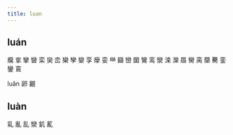 ```yaml
---
title: luan
---
```


## luán
癵
挛
攣
曫
栾
奱
峦
欒
孿
孌
孪
癴
娈
龻
圝
巒
圞
鸞
鸾
灓
滦
灤
羉
臠
脔
虊
臡
銮
鑾
鵉








luǎn
卵
覶
## luàn
乿
亂
乱
灓
釠
薍
